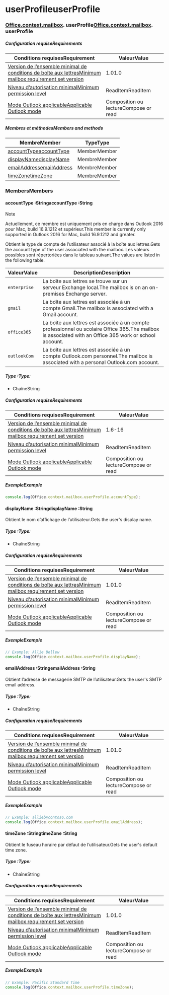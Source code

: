 
# <a name="userprofile"></a><span data-ttu-id="33ed7-101">userProfile</span><span class="sxs-lookup"><span data-stu-id="33ed7-101">userProfile</span></span>

### <span data-ttu-id="33ed7-p101">[Office](Office.md)[.context](Office.context.md)[.mailbox](Office.context.mailbox.md). userProfile</span><span class="sxs-lookup"><span data-stu-id="33ed7-p101">[Office](Office.md)[.context](Office.context.md)[.mailbox](Office.context.mailbox.md). userProfile</span></span>

##### <a name="requirements"></a><span data-ttu-id="33ed7-104">Configuration requise</span><span class="sxs-lookup"><span data-stu-id="33ed7-104">Requirements</span></span>

|<span data-ttu-id="33ed7-105">Conditions requises</span><span class="sxs-lookup"><span data-stu-id="33ed7-105">Requirement</span></span>| <span data-ttu-id="33ed7-106">Valeur</span><span class="sxs-lookup"><span data-stu-id="33ed7-106">Value</span></span>|
|---|---|
|[<span data-ttu-id="33ed7-107">Version de l’ensemble minimal de conditions de boîte aux lettres</span><span class="sxs-lookup"><span data-stu-id="33ed7-107">Minimum mailbox requirement set version</span></span>](/office/dev/add-ins/reference/requirement-sets/outlook-api-requirement-sets)| <span data-ttu-id="33ed7-108">1.0</span><span class="sxs-lookup"><span data-stu-id="33ed7-108">1.0</span></span>|
|[<span data-ttu-id="33ed7-109">Niveau d’autorisation minimal</span><span class="sxs-lookup"><span data-stu-id="33ed7-109">Minimum permission level</span></span>](https://docs.microsoft.com/outlook/add-ins/understanding-outlook-add-in-permissions)| <span data-ttu-id="33ed7-110">ReadItem</span><span class="sxs-lookup"><span data-stu-id="33ed7-110">ReadItem</span></span>|
|[<span data-ttu-id="33ed7-111">Mode Outlook applicable</span><span class="sxs-lookup"><span data-stu-id="33ed7-111">Applicable Outlook mode</span></span>](https://docs.microsoft.com/outlook/add-ins/#extension-points)| <span data-ttu-id="33ed7-112">Composition ou lecture</span><span class="sxs-lookup"><span data-stu-id="33ed7-112">Compose or read</span></span>|

##### <a name="members-and-methods"></a><span data-ttu-id="33ed7-113">Membres et méthodes</span><span class="sxs-lookup"><span data-stu-id="33ed7-113">Members and methods</span></span>

| <span data-ttu-id="33ed7-114">Membre</span><span class="sxs-lookup"><span data-stu-id="33ed7-114">Member</span></span> | <span data-ttu-id="33ed7-115">Type</span><span class="sxs-lookup"><span data-stu-id="33ed7-115">Type</span></span> |
|--------|------|
| [<span data-ttu-id="33ed7-116">accountType</span><span class="sxs-lookup"><span data-stu-id="33ed7-116">accountType</span></span>](#accounttype-string) | <span data-ttu-id="33ed7-117">Member</span><span class="sxs-lookup"><span data-stu-id="33ed7-117">Member</span></span> |
| [<span data-ttu-id="33ed7-118">displayName</span><span class="sxs-lookup"><span data-stu-id="33ed7-118">displayName</span></span>](#displayname-string) | <span data-ttu-id="33ed7-119">Membre</span><span class="sxs-lookup"><span data-stu-id="33ed7-119">Member</span></span> |
| [<span data-ttu-id="33ed7-120">emailAddress</span><span class="sxs-lookup"><span data-stu-id="33ed7-120">emailAddress</span></span>](#emailaddress-string) | <span data-ttu-id="33ed7-121">Membre</span><span class="sxs-lookup"><span data-stu-id="33ed7-121">Member</span></span> |
| [<span data-ttu-id="33ed7-122">timeZone</span><span class="sxs-lookup"><span data-stu-id="33ed7-122">timeZone</span></span>](#timezone-string) | <span data-ttu-id="33ed7-123">Membre</span><span class="sxs-lookup"><span data-stu-id="33ed7-123">Member</span></span> |

### <a name="members"></a><span data-ttu-id="33ed7-124">Members</span><span class="sxs-lookup"><span data-stu-id="33ed7-124">Members</span></span>

####  <a name="accounttype-string"></a><span data-ttu-id="33ed7-125">accountType :String</span><span class="sxs-lookup"><span data-stu-id="33ed7-125">accountType :String</span></span>

> [!NOTE]
> <span data-ttu-id="33ed7-126">Actuellement, ce membre est uniquement pris en charge dans Outlook 2016 pour Mac, build 16.9.1212 et supérieur.</span><span class="sxs-lookup"><span data-stu-id="33ed7-126">This member is currently only supported in Outlook 2016 for Mac, build 16.9.1212 and greater.</span></span>

<span data-ttu-id="33ed7-127">Obtient le type de compte de l’utilisateur associé à la boîte aux lettres.</span><span class="sxs-lookup"><span data-stu-id="33ed7-127">Gets the account type of the user associated with the mailbox.</span></span> <span data-ttu-id="33ed7-128">Les valeurs possibles sont répertoriées dans le tableau suivant.</span><span class="sxs-lookup"><span data-stu-id="33ed7-128">The values are listed in the following table.</span></span>

| <span data-ttu-id="33ed7-129">Valeur</span><span class="sxs-lookup"><span data-stu-id="33ed7-129">Value</span></span> | <span data-ttu-id="33ed7-130">Description</span><span class="sxs-lookup"><span data-stu-id="33ed7-130">Description</span></span> |
|-------|-------------|
| `enterprise` | <span data-ttu-id="33ed7-131">La boîte aux lettres se trouve sur un serveur Exchange local.</span><span class="sxs-lookup"><span data-stu-id="33ed7-131">The mailbox is on an on-premises Exchange server.</span></span> |
| `gmail` | <span data-ttu-id="33ed7-132">La boîte aux lettres est associée à un compte Gmail.</span><span class="sxs-lookup"><span data-stu-id="33ed7-132">The mailbox is associated with a Gmail account.</span></span> |
| `office365` | <span data-ttu-id="33ed7-133">La boîte aux lettres est associée à un compte professionnel ou scolaire Office 365.</span><span class="sxs-lookup"><span data-stu-id="33ed7-133">The mailbox is associated with an Office 365 work or school account.</span></span> |
| `outlookCom` | <span data-ttu-id="33ed7-134">La boîte aux lettres est associée à un compte Outlook.com personnel.</span><span class="sxs-lookup"><span data-stu-id="33ed7-134">The mailbox is associated with a personal Outlook.com account.</span></span> |

##### <a name="type"></a><span data-ttu-id="33ed7-135">Type :</span><span class="sxs-lookup"><span data-stu-id="33ed7-135">Type:</span></span>

*   <span data-ttu-id="33ed7-136">Chaîne</span><span class="sxs-lookup"><span data-stu-id="33ed7-136">String</span></span>

##### <a name="requirements"></a><span data-ttu-id="33ed7-137">Configuration requise</span><span class="sxs-lookup"><span data-stu-id="33ed7-137">Requirements</span></span>

|<span data-ttu-id="33ed7-138">Conditions requises</span><span class="sxs-lookup"><span data-stu-id="33ed7-138">Requirement</span></span>| <span data-ttu-id="33ed7-139">Valeur</span><span class="sxs-lookup"><span data-stu-id="33ed7-139">Value</span></span>|
|---|---|
|[<span data-ttu-id="33ed7-140">Version de l’ensemble minimal de conditions de boîte aux lettres</span><span class="sxs-lookup"><span data-stu-id="33ed7-140">Minimum mailbox requirement set version</span></span>](/office/dev/add-ins/reference/requirement-sets/outlook-api-requirement-sets)| <span data-ttu-id="33ed7-141">1.6</span><span class="sxs-lookup"><span data-stu-id="33ed7-141">-16</span></span> |
|[<span data-ttu-id="33ed7-142">Niveau d’autorisation minimal</span><span class="sxs-lookup"><span data-stu-id="33ed7-142">Minimum permission level</span></span>](https://docs.microsoft.com/outlook/add-ins/understanding-outlook-add-in-permissions)| <span data-ttu-id="33ed7-143">ReadItem</span><span class="sxs-lookup"><span data-stu-id="33ed7-143">ReadItem</span></span>|
|[<span data-ttu-id="33ed7-144">Mode Outlook applicable</span><span class="sxs-lookup"><span data-stu-id="33ed7-144">Applicable Outlook mode</span></span>](https://docs.microsoft.com/outlook/add-ins/#extension-points)| <span data-ttu-id="33ed7-145">Composition ou lecture</span><span class="sxs-lookup"><span data-stu-id="33ed7-145">Compose or read</span></span>|

##### <a name="example"></a><span data-ttu-id="33ed7-146">Exemple</span><span class="sxs-lookup"><span data-stu-id="33ed7-146">Example</span></span>

```js
console.log(Office.context.mailbox.userProfile.accountType);
```

####  <a name="displayname-string"></a><span data-ttu-id="33ed7-147">displayName :String</span><span class="sxs-lookup"><span data-stu-id="33ed7-147">displayName :String</span></span>

<span data-ttu-id="33ed7-148">Obtient le nom d’affichage de l’utilisateur.</span><span class="sxs-lookup"><span data-stu-id="33ed7-148">Gets the user's display name.</span></span>

##### <a name="type"></a><span data-ttu-id="33ed7-149">Type :</span><span class="sxs-lookup"><span data-stu-id="33ed7-149">Type:</span></span>

*   <span data-ttu-id="33ed7-150">Chaîne</span><span class="sxs-lookup"><span data-stu-id="33ed7-150">String</span></span>

##### <a name="requirements"></a><span data-ttu-id="33ed7-151">Configuration requise</span><span class="sxs-lookup"><span data-stu-id="33ed7-151">Requirements</span></span>

|<span data-ttu-id="33ed7-152">Conditions requises</span><span class="sxs-lookup"><span data-stu-id="33ed7-152">Requirement</span></span>| <span data-ttu-id="33ed7-153">Valeur</span><span class="sxs-lookup"><span data-stu-id="33ed7-153">Value</span></span>|
|---|---|
|[<span data-ttu-id="33ed7-154">Version de l’ensemble minimal de conditions de boîte aux lettres</span><span class="sxs-lookup"><span data-stu-id="33ed7-154">Minimum mailbox requirement set version</span></span>](/office/dev/add-ins/reference/requirement-sets/outlook-api-requirement-sets)| <span data-ttu-id="33ed7-155">1.0</span><span class="sxs-lookup"><span data-stu-id="33ed7-155">1.0</span></span>|
|[<span data-ttu-id="33ed7-156">Niveau d’autorisation minimal</span><span class="sxs-lookup"><span data-stu-id="33ed7-156">Minimum permission level</span></span>](https://docs.microsoft.com/outlook/add-ins/understanding-outlook-add-in-permissions)| <span data-ttu-id="33ed7-157">ReadItem</span><span class="sxs-lookup"><span data-stu-id="33ed7-157">ReadItem</span></span>|
|[<span data-ttu-id="33ed7-158">Mode Outlook applicable</span><span class="sxs-lookup"><span data-stu-id="33ed7-158">Applicable Outlook mode</span></span>](https://docs.microsoft.com/outlook/add-ins/#extension-points)| <span data-ttu-id="33ed7-159">Composition ou lecture</span><span class="sxs-lookup"><span data-stu-id="33ed7-159">Compose or read</span></span>|

##### <a name="example"></a><span data-ttu-id="33ed7-160">Exemple</span><span class="sxs-lookup"><span data-stu-id="33ed7-160">Example</span></span>

```js
// Example: Allie Bellew
console.log(Office.context.mailbox.userProfile.displayName);
```

####  <a name="emailaddress-string"></a><span data-ttu-id="33ed7-161">emailAddress :String</span><span class="sxs-lookup"><span data-stu-id="33ed7-161">emailAddress :String</span></span>

<span data-ttu-id="33ed7-162">Obtient l’adresse de messagerie SMTP de l’utilisateur.</span><span class="sxs-lookup"><span data-stu-id="33ed7-162">Gets the user's SMTP email address.</span></span>

##### <a name="type"></a><span data-ttu-id="33ed7-163">Type :</span><span class="sxs-lookup"><span data-stu-id="33ed7-163">Type:</span></span>

*   <span data-ttu-id="33ed7-164">Chaîne</span><span class="sxs-lookup"><span data-stu-id="33ed7-164">String</span></span>

##### <a name="requirements"></a><span data-ttu-id="33ed7-165">Configuration requise</span><span class="sxs-lookup"><span data-stu-id="33ed7-165">Requirements</span></span>

|<span data-ttu-id="33ed7-166">Conditions requises</span><span class="sxs-lookup"><span data-stu-id="33ed7-166">Requirement</span></span>| <span data-ttu-id="33ed7-167">Valeur</span><span class="sxs-lookup"><span data-stu-id="33ed7-167">Value</span></span>|
|---|---|
|[<span data-ttu-id="33ed7-168">Version de l’ensemble minimal de conditions de boîte aux lettres</span><span class="sxs-lookup"><span data-stu-id="33ed7-168">Minimum mailbox requirement set version</span></span>](/office/dev/add-ins/reference/requirement-sets/outlook-api-requirement-sets)| <span data-ttu-id="33ed7-169">1.0</span><span class="sxs-lookup"><span data-stu-id="33ed7-169">1.0</span></span>|
|[<span data-ttu-id="33ed7-170">Niveau d’autorisation minimal</span><span class="sxs-lookup"><span data-stu-id="33ed7-170">Minimum permission level</span></span>](https://docs.microsoft.com/outlook/add-ins/understanding-outlook-add-in-permissions)| <span data-ttu-id="33ed7-171">ReadItem</span><span class="sxs-lookup"><span data-stu-id="33ed7-171">ReadItem</span></span>|
|[<span data-ttu-id="33ed7-172">Mode Outlook applicable</span><span class="sxs-lookup"><span data-stu-id="33ed7-172">Applicable Outlook mode</span></span>](https://docs.microsoft.com/outlook/add-ins/#extension-points)| <span data-ttu-id="33ed7-173">Composition ou lecture</span><span class="sxs-lookup"><span data-stu-id="33ed7-173">Compose or read</span></span>|

##### <a name="example"></a><span data-ttu-id="33ed7-174">Exemple</span><span class="sxs-lookup"><span data-stu-id="33ed7-174">Example</span></span>

```js
// Example: allieb@contoso.com
console.log(Office.context.mailbox.userProfile.emailAddress);
```

####  <a name="timezone-string"></a><span data-ttu-id="33ed7-175">timeZone :String</span><span class="sxs-lookup"><span data-stu-id="33ed7-175">timeZone :String</span></span>

<span data-ttu-id="33ed7-176">Obtient le fuseau horaire par défaut de l’utilisateur.</span><span class="sxs-lookup"><span data-stu-id="33ed7-176">Gets the user's default time zone.</span></span>

##### <a name="type"></a><span data-ttu-id="33ed7-177">Type :</span><span class="sxs-lookup"><span data-stu-id="33ed7-177">Type:</span></span>

*   <span data-ttu-id="33ed7-178">Chaîne</span><span class="sxs-lookup"><span data-stu-id="33ed7-178">String</span></span>

##### <a name="requirements"></a><span data-ttu-id="33ed7-179">Configuration requise</span><span class="sxs-lookup"><span data-stu-id="33ed7-179">Requirements</span></span>

|<span data-ttu-id="33ed7-180">Conditions requises</span><span class="sxs-lookup"><span data-stu-id="33ed7-180">Requirement</span></span>| <span data-ttu-id="33ed7-181">Valeur</span><span class="sxs-lookup"><span data-stu-id="33ed7-181">Value</span></span>|
|---|---|
|[<span data-ttu-id="33ed7-182">Version de l’ensemble minimal de conditions de boîte aux lettres</span><span class="sxs-lookup"><span data-stu-id="33ed7-182">Minimum mailbox requirement set version</span></span>](/office/dev/add-ins/reference/requirement-sets/outlook-api-requirement-sets)| <span data-ttu-id="33ed7-183">1.0</span><span class="sxs-lookup"><span data-stu-id="33ed7-183">1.0</span></span>|
|[<span data-ttu-id="33ed7-184">Niveau d’autorisation minimal</span><span class="sxs-lookup"><span data-stu-id="33ed7-184">Minimum permission level</span></span>](https://docs.microsoft.com/outlook/add-ins/understanding-outlook-add-in-permissions)| <span data-ttu-id="33ed7-185">ReadItem</span><span class="sxs-lookup"><span data-stu-id="33ed7-185">ReadItem</span></span>|
|[<span data-ttu-id="33ed7-186">Mode Outlook applicable</span><span class="sxs-lookup"><span data-stu-id="33ed7-186">Applicable Outlook mode</span></span>](https://docs.microsoft.com/outlook/add-ins/#extension-points)| <span data-ttu-id="33ed7-187">Composition ou lecture</span><span class="sxs-lookup"><span data-stu-id="33ed7-187">Compose or read</span></span>|

##### <a name="example"></a><span data-ttu-id="33ed7-188">Exemple</span><span class="sxs-lookup"><span data-stu-id="33ed7-188">Example</span></span>

```js
// Example: Pacific Standard Time
console.log(Office.context.mailbox.userProfile.timeZone);
```